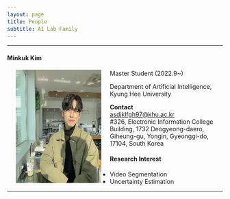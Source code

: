 ```yaml
---
layout: page
title: People 
subtitle: AI Lab Family
---
```


<hr>

#### Minkuk Kim
  
<img src="https://raw.githubusercontent.com/ailabkhu/ailabkhu.github.io/master/img/MinkukKim.jpg" width="200" height="265" align="left" hspace="20" />
Master Student (2022.9~)        

Department of Artificial Intelligence, Kyung Hee University         
            

**Contact**  
asdjklfgh97@khu.ac.kr                       
#326, Electronic Information College Building, 1732 Deogyeong-daero, Giheung-gu, Yongin, Gyeonggi-do, 17104, South Korea  

#### Research Interest
* Video Segmentation
* Uncertainty Estimation
<hr>

